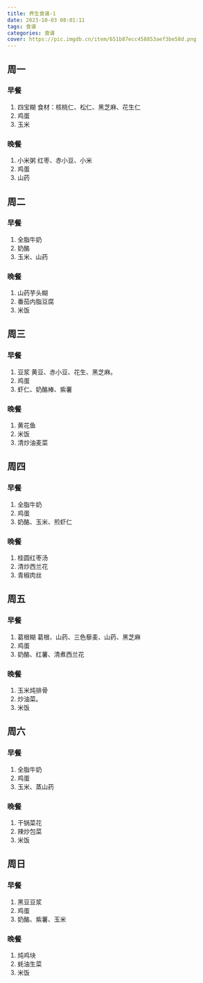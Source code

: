 ```yaml
---
title: 养生食谱-1
date: 2023-10-03 08:01:11
tags: 食谱
categories: 食谱
cover: https://pic.imgdb.cn/item/651b87ecc458853aef3be58d.png
---
```


## 周一

### 早餐

1. 四宝糊
   食材：核桃仁、松仁、黑芝麻、花生仁
2. 鸡蛋
3. 玉米

### 晚餐

1. 小米粥
   红枣、赤小豆、小米
2. 鸡蛋
3. 山药

## 周二

### 早餐

1. 全脂牛奶
2. 奶酪
3. 玉米、山药

### 晚餐

1. 山药芋头糊
2. 番茄内脂豆腐
3. 米饭

## 周三

### 早餐

1. 豆浆
   黄豆、赤小豆、花生、黑芝麻。
2. 鸡蛋
3. 虾仁、奶酪棒、紫薯

### 晚餐

1. 黄花鱼
2. 米饭
3. 清炒油麦菜

## 周四

### 早餐

1. 全脂牛奶
2. 鸡蛋
3. 奶酪、玉米、煎虾仁

### 晚餐

1. 桂圆红枣汤
2. 清炒西兰花
3. 青椒肉丝

## 周五

### 早餐

1. 葛根糊
   葛根、山药、三色藜麦、山药、黑芝麻
2. 鸡蛋
3. 奶酪、红薯、清煮西兰花

### 晚餐

1. 玉米炖排骨
2. 炒油菜。
3. 米饭

## 周六

### 早餐

1. 全脂牛奶
2. 鸡蛋
3. 玉米、蒸山药

### 晚餐

1. 干锅菜花
2. 辣炒包菜
3. 米饭

## 周日

### 早餐
1. 黑豆豆浆
2. 鸡蛋
3. 奶酪、紫薯、玉米

### 晚餐
1. 炖鸡块
2. 蚝油生菜
3. 米饭